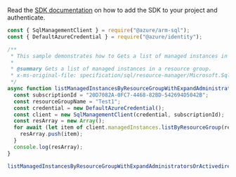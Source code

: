 Read the [SDK documentation](https://github.com/Azure/azure-sdk-for-js/blob/%40azure%2Farm-sql_9.0.1/sdk/sql/arm-sql/README.md) on how to add the SDK to your project and authenticate.

```javascript
const { SqlManagementClient } = require("@azure/arm-sql");
const { DefaultAzureCredential } = require("@azure/identity");

/**
 * This sample demonstrates how to Gets a list of managed instances in a resource group.
 *
 * @summary Gets a list of managed instances in a resource group.
 * x-ms-original-file: specification/sql/resource-manager/Microsoft.Sql/preview/2021-05-01-preview/examples/ManagedInstanceListByResourceGroupWithExpandEqualsAdministrators.json
 */
async function listManagedInstancesByResourceGroupWithExpandAdministratorsOrActivedirectory() {
  const subscriptionId = "20D7082A-0FC7-4468-82BD-542694D5042B";
  const resourceGroupName = "Test1";
  const credential = new DefaultAzureCredential();
  const client = new SqlManagementClient(credential, subscriptionId);
  const resArray = new Array();
  for await (let item of client.managedInstances.listByResourceGroup(resourceGroupName)) {
    resArray.push(item);
  }
  console.log(resArray);
}

listManagedInstancesByResourceGroupWithExpandAdministratorsOrActivedirectory().catch(console.error);
```
